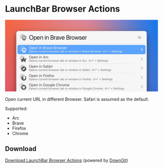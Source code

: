 # LaunchBar Browser Actions

<img src="browser.jpg" width="700"/>

Open current URL in different Browser. Safari is assumed as the default. 

Supported: 
- Arc
- Brave
- Firefox
- Chrome

## Download
[Download LaunchBar Browser Actions](https://minhaskamal.github.io/DownGit/#/home?url=https://github.com/Ptujec/LaunchBar/tree/master/Browser-Actions) (powered by [DownGit](https://github.com/MinhasKamal/DownGit))